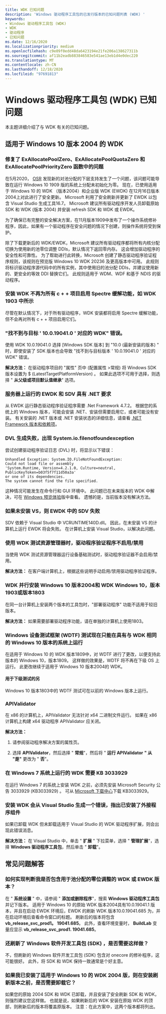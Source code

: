 ```yaml
---
title: WDK 已知问题
description: 'Windows 驱动程序工具包的已发行版本的已知问题列表 (WDK) '
keywords:
- Windows 驱动程序工具包 (WDK)
- WDK
- 驱动程序
- 已知问题
ms.date: 12/16/2020
ms.localizationpriority: medium
ms.openlocfilehash: c9e09f0edd48da6423194e21fe206a138627311b
ms.sourcegitcommit: af11b2eadb883846583e541ae13eb1d4e0dec220
ms.translationtype: MT
ms.contentlocale: zh-CN
ms.lasthandoff: 12/18/2020
ms.locfileid: "97691813"
---
```

# <a name="windows-driver-kit-wdk-known-issues"></a>Windows 驱动程序工具包 (WDK) 已知问题

本主题详细介绍了与 WDK 有关的已知问题。

## <a name="wdk-for-windows-10-version-2004"></a>适用于 Windows 10 版本 2004 的 WDK

### <a name="issue-in-exallocatepoolzero-exallocatepoolquotazero-and-exallocatepoolpriorityzero-functions-fixed"></a>修复了 ExAllocatePoolZero、ExAllocatePoolQuotaZero 和 ExAllocatePoolPriorityZero 函数中的问题

在5月2020， [OSR](https://www.osr.com/) 发现新的对池分配的下层支持发生了一个问题，该问题可能导致在运行 Windows 10 1909 版的系统上分配未初始化为零。 现在，已使用适用于 Windows 10 的 WDK （版本2004）和企业版 WDK (EWDK) 在12月16日版本2004上对此进行了安全更新。 Microsoft 利用了安全刷新并更新了 EWDK 以包含 Visual Studio 生成工具16.7。 Microsoft 建议所有驱动程序开发人员卸载原始 SDK 和 WDK (版本 2004) 并安装 refresh SDK 和 WDK 或 EWDK。

为了确保已有完整的安全解决方案，在11月版本1909中发布了一个操作系统修补程序，因此，如果有一个驱动程序在安全问题的情况下创建，则操作系统将受到保护。

除了下载更新后的 WDK/EWDK，Microsoft 建议所有驱动程序都将所有内核分配切换为使用新的池零位调整 DDIs，默认情况下返回零内存。 这会增加驱动程序的安全性和可靠性。 为了帮助进行此转换，Microsoft 创建了静态驱动程序验证程序规则，该规则在预览版 Windows 10 WDK 20236 及更高版本中可用。 此规则将标识驱动程序源代码中的所有实例，其中使用旧的池分配 DDIs，并建议使用新的、更安全的等效 DDI 替换它们。 此规则适用于 WDM、WDF 和基于 NDIS 的驱动程序。

### <a name="installing-wdk-no-longer-enables-spectre-mitigations-for-all-c-projects-as-seen-in-wdk-1903"></a>安装 WDK 不再为所有 c + + 项目启用 Spectre 缓解功能，如 WDK 1903 中所示

尽管在默认情况下，对于所有驱动程序，WDK 安装都将启用 Spectre 缓解功能，但不会再对所有 c + + 项目启用它们。

### <a name="error-a-wdk-corresponding-to-target-100190410-was-not-found"></a>"找不到与目标 ' 10.0.19041.0 ' 对应的 WDK" 错误。

使用 WDK 10.0.19041.0 选择 [Windows SDK 版本] 到 "10.0 (最新安装的版本) " 时，即使安装了 SDK 版本也会导致 "找不到与目标版本 ' 10.0.19041.0 ' 对应的 WDK" 错误。

**解决方法：** 在驱动程序项目的 "属性" 页中 (配置属性 >常规) 将 Windows SDK 版本设置为 $ (LatestTargetPlatformVersion) 。 如果此选项不可用于选择，则选择 " **从父级或项目默认值继承**" 选项。

### <a name="ewdk-and-sdv-running-on-server-have-net-requirements"></a>服务器上运行的 EWDK 和 SDV 具有 .NET 要求

从 EWDK 运行静态驱动程序验证程序需要 .Net Framework 4.7.2。 根据您的系统上的 Windows 版本，可能会安装 .NET、安装但需要启用它，或者可能没有安装。 有关安装的 .NET 版本或 .NET 安装状态的详细信息，请查看 [.NET Framework 版本和依赖项](/dotnet/framework/migration-guide/versions-and-dependencies)。

### <a name="dvl-generation-fails-with-systemiofilenotfoundexception"></a>DVL 生成失败，出现 System.io.filenotfoundexception

尝试创建驱动程序验证日志 (DVL) 时，将显示以下错误：

```console
Unhandled Exception: System.IO.FileNotFoundException: 
Could not load file or assembly 
'System.Runtime, Version=4.2.1.0, Culture=neutral, PublicKeyToken=b03f5f7f11d50a3a' 
or one of its dependencies. 
The system cannot find the file specified.
```

这种情况可能发生在命令行和 GUI 环境中。  此问题已在未来版本的 WDK 中解决，可在 [Windows 预览体验](https://www.microsoft.com/software-download/windowsinsiderpreviewWDK)版中查看。 遗憾的是，当前版本没有解决方法。

### <a name="sdv-fails-in-the-ewdk-if-vs-is-not-installed"></a>如果未安装 VS，则 EWDK 中的 SDV 失败

SDV 依赖于 Visual Studio 中 VCRUNTIME140D.dll。  因此，在未安装 VS 的计算机上运行 EWDK 将会失败。  在计算机上安装 Visual Studio，以解决此问题。

### <a name="driver-verifier-does-not-get-enableddisabled-when-using-wdk-test-explorer"></a>使用 WDK 测试资源管理器时，驱动程序验证程序不启用/禁用

当使用 WDK 测试资源管理器运行设备基础测试时，驱动程序验证器不会启用/禁用。

**解决方法：** 在客户端计算机上，根据这些说明手动启用/禁用驱动程序验证程序。

### <a name="wdk-side-by-side-installations-of-windows-10-version-2004-and-wdk-windows-10-version-1903-or-version-1803"></a>WDK 并行安装 Windows 10 版本2004和 WDK Windows 10，版本1903或版本1803

在同一台计算机上安装两个版本的工具包时，"部署驱动程序" 功能不适用于较旧版本。

**解决方法：** 如果需要部署驱动程序功能，请在单独的计算机上使用1803。

### <a name="windows-device-testing-framework-wdtf-tests-now-only-run-on-systems-with-matching-windows-10-versions-as-the-wdk"></a>Windows 设备测试框架 (WDTF) 测试现在只能在具有与 WDK 相同的 Windows 10 版本的系统上运行

在适用于 Windows 10 的 WDK 版本1809中，对 WDTF 进行了更改，以便支持此版本的 Windows 10，版本1809。 这样做的效果是，WDTF 将不再在下级 OS 上运行。 此更改继续于适用于 Windows 10 版本2004的 WDK。

#### <a name="alterative-for-down-level-testing"></a>用于下级测试的另

Windows 10 版本1803中的 WDTF 测试可在以前的 Windows 版本上运行。

### <a name="apivalidator"></a>APIValidator

在 x86 的计算机上，APIValidator 无法针对 x64 二进制文件运行。 如果在 x86 计算机上构建 x64 驱动程序 APIValidator 应关闭。

**解决方法：**

1. 请参阅驱动程序解决方案的属性页。

2. 选择 **APIValidator**，然后选择 " **常规**"，然后将 " **运行 APIValidator** **" 从 "是"** 更改为 " **否**"。

### <a name="wdk-running-on-windows-7-systems-requires-kb-3033929"></a>在 Windows 7 系统上运行的 WDK 需要 KB 3033929

在运行 Windows 7 的系统上安装 WDK 之前，必须先安装 Microsoft Security 公告 3033929 (KB3033929) 。  可从 [Microsoft 下载中心](https://www.microsoft.com/download/details.aspx?id=46148)下载 KB3033929。

### <a name="installing-the-wdk-generates-an-error-from-visual-studio-that-the-add-in-component-is-already-installed"></a>安装 WDK 会从 Visual Studio 生成一个错误，指出已安装了外接程序组件

如果已卸载 WDK 但未卸载适用于 Visual Studio 的 WDK 驱动程序扩展，则会出现此错误消息。

**解决方法：** 在 Visual Studio 中，单击 " **扩展** " 下拉菜单，选择 " **管理扩展**"，选择 **Windows 驱动程序工具包**，然后单击 " **卸载**"。

## <a name="faq"></a>常见问题解答

### <a name="how-do-i-tell-if-the-wdk-or-ewdk-versions-i-have-contains-the-fix-for-the-zeroing-of-pool-allocations"></a>如何实现判断我是否包含用于池分配的零位调整的 WDK 或 EWDK 版本？

在 " **系统设置** " 中，请参阅 " **添加或删除程序**"，搜索 **Windows 驱动程序工具包** 并记下版本。 适用于 Windows 10 的原始 WDK 版本2004具有10.0.19041.1 版本，并且在启动 EWDK 环境后，EWDK 的刷新 WDK 版本10.0.19041.685 为，并在启动环境后查看命令窗口的标题。 刷新后的版本将包含 **vb_release_svc_prod1。 19041.685**。 此外，查看环境变量时， **BuildLab** 变量应显示 **vb_release_svc_prod1. 19041.685**。  

### <a name="the-windows-software-development-kit-sdk-was-also-refreshed-is-this-needed-as-well"></a>还刷新了 Windows 软件开发工具包 (SDK) ，是否需要这样做？

不，但刷新的 Windows 软件开发工具包 (SDK) 包含对 onecore 的修补程序，这可能很好。 此外，将 SDK 和 WDK 保持一致通常是个好主意。

### <a name="if-i-already-have-the-wdk-for-windows-10-version-2004-installed-do-i-need-to-uninstall-it-before-installing-the-refreshed-version"></a>如果我已安装了适用于 Windows 10 的 WDK 2004 版，则在安装刷新版本之前，是否需要卸载它？

如果您的原始 2004 SDK 和 WDK 已卸载，并且安装了安全刷新 SDK 和 WDK，则强烈建议您这样做。 也就是说，如果刷新后的 WDK 安装在原始 WDK 的顶部，则刷新后的版本将覆盖原版本。 注意：在此方案中，这两个版本都将列出。

